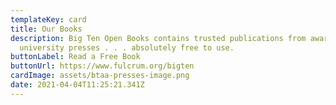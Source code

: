 ```yaml
---
templateKey: card
title: Our Books
description: Big Ten Open Books contains trusted publications from award-winning
  university presses . . . absolutely free to use.
buttonLabel: Read a Free Book
buttonUrl: https://www.fulcrum.org/bigten
cardImage: assets/btaa-presses-image.png
date: 2021-04-04T11:25:21.341Z
---
```


